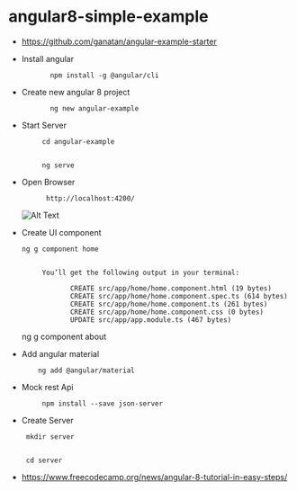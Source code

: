 # angular8-simple-example

- https://github.com/ganatan/angular-example-starter

- Install angular 

             npm install -g @angular/cli

- Create new angular 8 project 
              
             ng new angular-example
             
 - Start Server 
 
            cd angular-example  
            
            
            ng serve
            
- Open Browser 

            http://localhost:4200/
            
  
  
  ![Alt Text](https://www.techiediaries.com/ezoimgfmt/paper-attachments.dropbox.com/s_F52E295BB9C92BEFE7506DFCE2086C2583C762072AFE2CA1A9CE9AD4DA9FF751_1567465432228_Angulardemo.png?ezimgfmt=rs:710x341/rscb1/ng:webp/ngcb1)




- Create UI component 

      ng g component home
     

           You’ll get the following output in your terminal:

                  CREATE src/app/home/home.component.html (19 bytes)  
                  CREATE src/app/home/home.component.spec.ts (614 bytes)  
                  CREATE src/app/home/home.component.ts (261 bytes)  
                  CREATE src/app/home/home.component.css (0 bytes)  
                  UPDATE src/app/app.module.ts (467 bytes)

            
            
     ng g component about


- Add angular material 

          ng add @angular/material


- Mock rest Api

           npm install --save json-server  
           
           
- Create Server

       mkdir server
       
       
       cd server
       
       
       
       
-  https://www.freecodecamp.org/news/angular-8-tutorial-in-easy-steps/       

